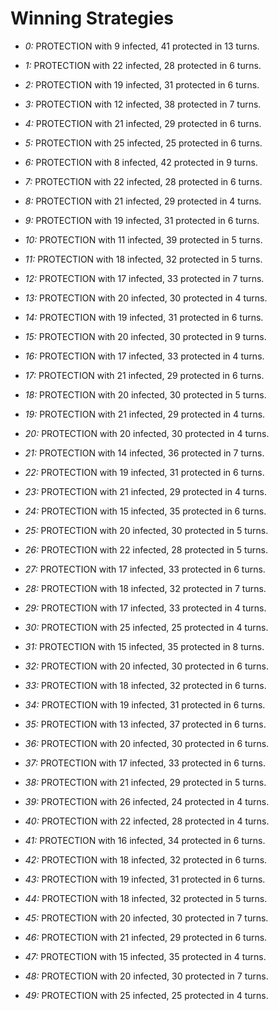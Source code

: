 # Winning Strategies

* _0:_ PROTECTION with 9 infected, 41 protected in 13 turns.


* _1:_ PROTECTION with 22 infected, 28 protected in 6 turns.


* _2:_ PROTECTION with 19 infected, 31 protected in 6 turns.


* _3:_ PROTECTION with 12 infected, 38 protected in 7 turns.


* _4:_ PROTECTION with 21 infected, 29 protected in 6 turns.


* _5:_ PROTECTION with 25 infected, 25 protected in 6 turns.


* _6:_ PROTECTION with 8 infected, 42 protected in 9 turns.


* _7:_ PROTECTION with 22 infected, 28 protected in 6 turns.


* _8:_ PROTECTION with 21 infected, 29 protected in 4 turns.


* _9:_ PROTECTION with 19 infected, 31 protected in 6 turns.


* _10:_ PROTECTION with 11 infected, 39 protected in 5 turns.


* _11:_ PROTECTION with 18 infected, 32 protected in 5 turns.


* _12:_ PROTECTION with 17 infected, 33 protected in 7 turns.


* _13:_ PROTECTION with 20 infected, 30 protected in 4 turns.


* _14:_ PROTECTION with 19 infected, 31 protected in 6 turns.


* _15:_ PROTECTION with 20 infected, 30 protected in 9 turns.


* _16:_ PROTECTION with 17 infected, 33 protected in 4 turns.


* _17:_ PROTECTION with 21 infected, 29 protected in 6 turns.


* _18:_ PROTECTION with 20 infected, 30 protected in 5 turns.


* _19:_ PROTECTION with 21 infected, 29 protected in 4 turns.


* _20:_ PROTECTION with 20 infected, 30 protected in 4 turns.


* _21:_ PROTECTION with 14 infected, 36 protected in 7 turns.


* _22:_ PROTECTION with 19 infected, 31 protected in 6 turns.


* _23:_ PROTECTION with 21 infected, 29 protected in 4 turns.


* _24:_ PROTECTION with 15 infected, 35 protected in 6 turns.


* _25:_ PROTECTION with 20 infected, 30 protected in 5 turns.


* _26:_ PROTECTION with 22 infected, 28 protected in 5 turns.


* _27:_ PROTECTION with 17 infected, 33 protected in 6 turns.


* _28:_ PROTECTION with 18 infected, 32 protected in 7 turns.


* _29:_ PROTECTION with 17 infected, 33 protected in 4 turns.


* _30:_ PROTECTION with 25 infected, 25 protected in 4 turns.


* _31:_ PROTECTION with 15 infected, 35 protected in 8 turns.


* _32:_ PROTECTION with 20 infected, 30 protected in 6 turns.


* _33:_ PROTECTION with 18 infected, 32 protected in 6 turns.


* _34:_ PROTECTION with 19 infected, 31 protected in 6 turns.


* _35:_ PROTECTION with 13 infected, 37 protected in 6 turns.


* _36:_ PROTECTION with 20 infected, 30 protected in 6 turns.


* _37:_ PROTECTION with 17 infected, 33 protected in 6 turns.


* _38:_ PROTECTION with 21 infected, 29 protected in 5 turns.


* _39:_ PROTECTION with 26 infected, 24 protected in 4 turns.


* _40:_ PROTECTION with 22 infected, 28 protected in 4 turns.


* _41:_ PROTECTION with 16 infected, 34 protected in 6 turns.


* _42:_ PROTECTION with 18 infected, 32 protected in 6 turns.


* _43:_ PROTECTION with 19 infected, 31 protected in 6 turns.


* _44:_ PROTECTION with 18 infected, 32 protected in 5 turns.


* _45:_ PROTECTION with 20 infected, 30 protected in 7 turns.


* _46:_ PROTECTION with 21 infected, 29 protected in 6 turns.


* _47:_ PROTECTION with 15 infected, 35 protected in 4 turns.


* _48:_ PROTECTION with 20 infected, 30 protected in 7 turns.


* _49:_ PROTECTION with 25 infected, 25 protected in 4 turns.


